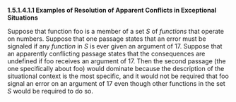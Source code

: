 **1.5.1.4.1.1 Examples of Resolution of Apparent Conflicts in Exceptional Situations** 

Suppose that function foo is a member of a set *S* of *functions* that operate on numbers. Suppose that one passage states that an error must be signaled if any *function* in *S* is ever given an argument of 17. Suppose that an apparently conflicting passage states that the consequences are undefined if foo receives an argument of 17. Then the second passage (the one specifically about foo) would dominate because the description of the situational context is the most specific, and it would not be required that foo signal an error on an argument of 17 even though other functions in the set *S* would be required to do so. 

